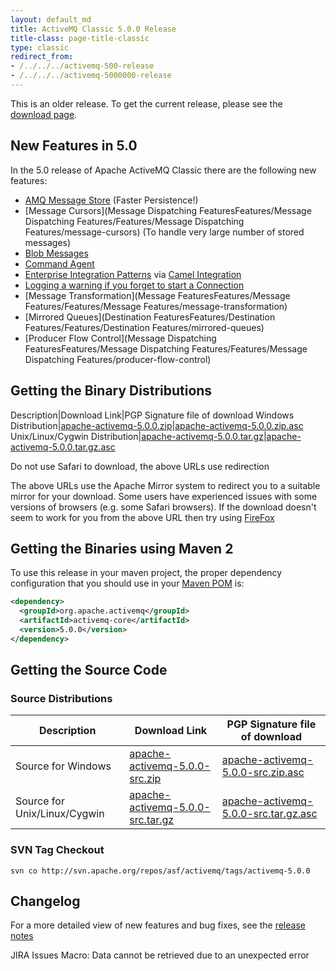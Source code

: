 ```yaml
---
layout: default_md
title: ActiveMQ Classic 5.0.0 Release
title-class: page-title-classic
type: classic
redirect_from:
- /../../../activemq-500-release
- /../../../activemq-5000000-release
---
```


<div class="alert alert-warning">
  This is an older release. To get the current release, please see the <a href="{{site.baseurl}}/components/classic/download" class="alert-link">download page</a>.
</div>

New Features in 5.0
-------------------

In the 5.0 release of Apache ActiveMQ Classic there are the following new features:

*   [AMQ Message Store](Persistence/amq-message-store) (Faster Persistence!)
*   [Message Cursors](Message Dispatching FeaturesFeatures/Message Dispatching Features/Features/Message Dispatching Features/message-cursors) (To handle very large number of stored messages)
*   [Blob Messages](blob-messages)
*   [Command Agent](command-agent)
*   [Enterprise Integration Patterns](enterprise-integration-patterns) via [Camel Integration](http://activemq.apache.org/camel/)
*   [Logging a warning if you forget to start a Connection](FeaturesFeatures/Features/logging-a-warning-if-you-forget-to-start-a-connection)
*   [Message Transformation](Message FeaturesFeatures/Message Features/Features/Message Features/message-transformation)
*   [Mirrored Queues](Destination FeaturesFeatures/Destination Features/Features/Destination Features/mirrored-queues)
*   [Producer Flow Control](Message Dispatching FeaturesFeatures/Message Dispatching Features/Features/Message Dispatching Features/producer-flow-control)

Getting the Binary Distributions
--------------------------------

Description|Download Link|PGP Signature file of download
Windows Distribution|[apache-activemq-5.0.0.zip](http://archive.apache.org/dist/activemq/apache-activemq/5.0.0/apache-activemq-5.0.0.zip)|[apache-activemq-5.0.0.zip.asc](http://archive.apache.org/dist/activemq/apache-activemq/5.0.0/apache-activemq-5.0.0.zip.asc)
Unix/Linux/Cygwin Distribution|[apache-activemq-5.0.0.tar.gz](http://archive.apache.org/dist/activemq/apache-activemq/5.0.0/apache-activemq-5.0.0.tar.gz)|[apache-activemq-5.0.0.tar.gz.asc](http://archive.apache.org/dist/activemq/apache-activemq/5.0.0/apache-activemq-5.0.0.tar.gz.asc)

Do not use Safari to download, the above URLs use redirection

The above URLs use the Apache Mirror system to redirect you to a suitable mirror for your download. Some users have experienced issues with some versions of browsers (e.g. some Safari browsers). If the download doesn't seem to work for you from the above URL then try using [FireFox](http://www.mozilla.com/en-US/firefox/)

Getting the Binaries using Maven 2
----------------------------------

To use this release in your maven project, the proper dependency configuration that you should use in your [Maven POM](http://maven.apache.org/guides/introduction/introduction-to-the-pom.html) is:
```xml
<dependency>
  <groupId>org.apache.activemq</groupId>
  <artifactId>activemq-core</artifactId>
  <version>5.0.0</version>
</dependency>
```

Getting the Source Code
-----------------------

### Source Distributions

Description|Download Link|PGP Signature file of download
---|---|---
Source for Windows|[apache-activemq-5.0.0-src.zip](http://archive.apache.org/dist/activemq/apache-activemq/5.0.0/apache-activemq-5.0.0-src.zip)|[apache-activemq-5.0.0-src.zip.asc](http://archive.apache.org/dist/activemq/apache-activemq/5.0.0/apache-activemq-5.0.0-src.zip.asc)
Source for Unix/Linux/Cygwin|[apache-activemq-5.0.0-src.tar.gz](http://archive.apache.org/dist/activemq/apache-activemq/5.0.0/apache-activemq-5.0.0-src.tar.gz)|[apache-activemq-5.0.0-src.tar.gz.asc](http://archive.apache.org/dist/activemq/apache-activemq/5.0.0/apache-activemq-5.0.0-src.tar.gz.asc)

### SVN Tag Checkout

```
svn co http://svn.apache.org/repos/asf/activemq/tags/activemq-5.0.0
```

Changelog
---------

For a more detailed view of new features and bug fixes, see the [release notes](http://issues.apache.org/activemq/secure/ReleaseNote.jspa?version=11712&styleName=Html&projectId=10520&Create=Create)

JIRA Issues Macro: Data cannot be retrieved due to an unexpected error

